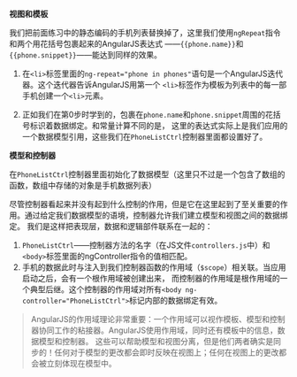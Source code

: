 **视图和模板**

我们把前面练习中的静态编码的手机列表替换掉了，这里我们使用```ngRepeat```指令和两个用花括号包裹起来的AngularJS表达式
——```{{phone.name}}```和```{{phone.snippet}}```——能达到同样的效果。

1. 在```<li>```标签里面的```ng-repeat="phone in phones"```语句是一个AngularJS迭代器。这个迭代器告诉AngularJS用第一个
```<li>```标签作为模板为列表中的每一部手机创建一个```<li>```元素。

2. 正如我们在第0步时学到的，包裹在```phone.name```和```phone.snippet```周围的花括号标识着数据绑定。和常量计算不同的是，
这里的表达式实际上是我们应用的一个数据模型引用，这些我们在```PhoneListCtrl```控制器里面都设置好了。

**模型和控制器**

在```PhoneListCtrl```控制器里面初始化了数据模型（这里只不过是一个包含了数组的函数，数组中存储的对象是手机数据列表）

尽管控制器看起来并没有起到什么控制的作用，但是它在这里起到了至关重要的作用。通过给定我们数据模型的语境，控制器允许我们建立模型和视图之间的数据绑定。
我们是这样把表现层，数据和逻辑部件联系在一起的：

1. ```PhoneListCtrl```——控制器方法的名字（在JS文件```controllers.js```中）和```<body>```标签里面的ngController指令的值相匹配。
2. 手机的数据此时与注入到我们控制器函数的作用域（```$scope```）相关联。当应用启动之后，会有一个根作用域被创建出来，
而控制器的作用域是根作用域的一个典型后继。这个控制器的作用域对所有```<body ng-controller="PhoneListCtrl">```标记内部的数据绑定有效。

>AngularJS的作用域理论非常重要：一个作用域可以视作模板、模型和控制器协同工作的粘接器。AngularJS使用作用域，同时还有模板中的信息，数据模型和控制器。
这些可以帮助模型和视图分离，但是他们两者确实是同步的！任何对于模型的更改都会即时反映在视图上；任何在视图上的更改都会被立刻体现在模型中。